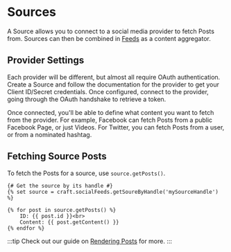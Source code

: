 # Sources
A Source allows you to connect to a social media provider to fetch Posts from. Sources can then be combined in [Feeds](docs:feature-tour/feeds) as a content aggregator.

## Provider Settings
Each provider will be different, but almost all require OAuth authentication. Create a Source and follow the documentation for the provider to get your Client ID/Secret credentials. Once configured, connect to the provider, going through the OAuth handshake to retrieve a token.

Once connected, you'll be able to define what content you want to fetch from the provider. For example, Facebook can fetch Posts from a public Facebook Page, or just Videos. For Twitter, you can fetch Posts from a user, or from a nominated hashtag.

## Fetching Source Posts
To fetch the Posts for a source, use `source.getPosts()`.

```twig
{# Get the source by its handle #}
{% set source = craft.socialFeeds.getSoureByHandle('mySourceHandle') %}

{% for post in source.getPosts() %}
    ID: {{ post.id }}<br>
    Content: {{ post.getContent() }}
{% endfor %}
```

:::tip
Check out our guide on [Rendering Posts](docs:template-guides/rendering-posts) for more.
:::

